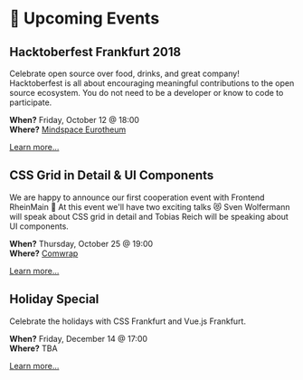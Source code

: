 # :dancer: Upcoming Events

## Hacktoberfest Frankfurt 2018

Celebrate open source over food, drinks, and great company! Hacktoberfest is all about encouraging meaningful contributions to the open source ecosystem. You do not need to be a developer or know to code to participate.

**When?** Friday, October 12 @ 18:00</br>
**Where?** [Mindspace Eurotheum](locations.md#mindspace-eurotheum)

[Learn more...](https://www.eventbrite.com/e/hacktoberfest-frankfurt-2018-tickets-50225231018)

## CSS Grid in Detail & UI Components

We are happy to announce our first cooperation event with Frontend RheinMain :tada: At this event we'll have two exciting talks :heart_eyes_cat: Sven Wolfermann will speak about CSS grid in detail and Tobias Reich will be speaking about UI components.

**When?** Thursday, October 25 @ 19:00</br>
**Where?** [Comwrap](locations.md#comwrap)

[Learn more...](https://www.meetup.com/CSSFrankfurt/events/255052999/)

## Holiday Special

Celebrate the holidays with CSS Frankfurt and Vue.js Frankfurt.

**When?** Friday, December 14 @ 17:00</br>
**Where?** TBA

[Learn more...](https://www.meetup.com/CSSFrankfurt/events/255141386/)